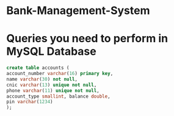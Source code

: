 # Bank-Management-System
# Queries you need to perform in MySQL Database

```sql
create table accounts (
account_number varchar(16) primary key,
name varchar(30) not null,
cnic varchar(13) unique not null,
phone varchar(11) unique not null,
account_type smallint, balance double,
pin varchar(1234)
);
```
